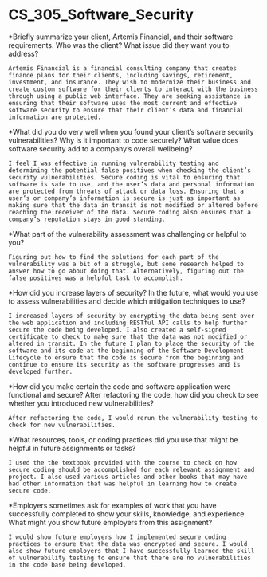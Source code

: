 # CS_305_Software_Security

*Briefly summarize your client, Artemis Financial, and their software requirements. Who was the client? What issue did they want you to address?

    Artemis Financial is a financial consulting company that creates finance plans for their clients, including savings, retirement, investment, and insurance. They wish to modernize their business and create custom software for their clients to interact with the business through using a public web interface. They are seeking assistance in ensuring that their software uses the most current and effective software security to ensure that their client’s data and financial information are protected.
    
*What did you do very well when you found your client’s software security vulnerabilities? Why is it important to code securely? What value does software security add to a company’s overall wellbeing?

    I feel I was effective in running vulnerability testing and determining the potential false positives when checking the client’s security vulnerabilities. Secure coding is vital to ensuring that software is safe to use, and the user’s data and personal information are protected from threats of attack or data loss. Ensuring that a user’s or company’s information is secure is just as important as making sure that the data in transit is not modified or altered before reaching the receiver of the data. Secure coding also ensures that a company’s reputation stays in good standing.
    
*What part of the vulnerability assessment was challenging or helpful to you?

    Figuring out how to find the solutions for each part of the vulnerability was a bit of a struggle, but some research helped to answer how to go about doing that. Alternatively, figuring out the false positives was a helpful task to accomplish.

*How did you increase layers of security? In the future, what would you use to assess vulnerabilities and decide which mitigation techniques to use?

    I increased layers of security by encrypting the data being sent over the web application and including RESTful API calls to help further secure the code being developed. I also created a self-signed certificate to check to make sure that the data was not modified or altered in transit. In the future I plan to place the security of the software and its code at the beginning of the Software Development Lifecycle to ensure that the code is secure from the beginning and continue to ensure its security as the software progresses and is developed further.

*How did you make certain the code and software application were functional and secure? After refactoring the code, how did you check to see whether you introduced new vulnerabilities?

    After refactoring the code, I would rerun the vulnerability testing to check for new vulnerabilities.

*What resources, tools, or coding practices did you use that might be helpful in future assignments or tasks?
    
    I used the the textbook provided with the course to check on how secure coding should be accomplished for each relevant assignment and project. I also used various articles and other books that may have had other information that was helpful in learning how to create secure code.

*Employers sometimes ask for examples of work that you have successfully completed to show your skills, knowledge, and experience. What might you show future employers from this assignment?

    I would show future employers how I implemented secure coding practices to ensure that the data was encrypted and secure. I would also show future employers that I have successfully learned the skill of vulnerability testing to ensure that there are no vulnerabilities in the code base being developed.
